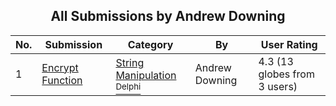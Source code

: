 ﻿<div align="center">

## All Submissions by Andrew Downing

</div>

No.  | Submission | Category | By   | User Rating
---- | ---------- | -------- | ---- | -----------
1 | [Encrypt Function<br />](https://github.com/Planet-Source-Code/andrew-downing-encrypt-function__7-976) | [String Manipulation<br /><sup>Delphi</sup>](../ByCategory/string-manipulation__7-5.md) | Andrew Downing | 4.3 (13 globes from 3 users)
